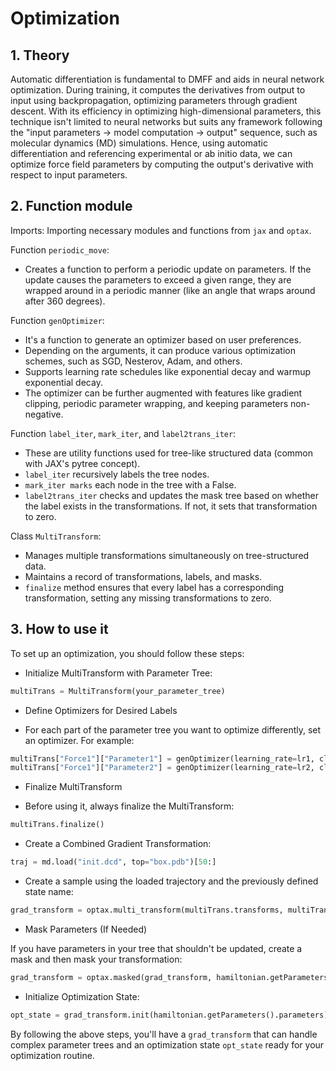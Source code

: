 # Optimization

## 1. Theory

Automatic differentiation is fundamental to DMFF and aids in neural network optimization. During training, it computes the derivatives from output to input using backpropagation, optimizing parameters through gradient descent. With its efficiency in optimizing high-dimensional parameters, this technique isn't limited to neural networks but suits any framework following the "input parameters → model computation → output" sequence, such as molecular dynamics (MD) simulations. Hence, using automatic differentiation and referencing experimental or ab initio data, we can optimize force field parameters by computing the output's derivative with respect to input parameters.

## 2. Function module 

Imports: Importing necessary modules and functions from `jax` and `optax`.

Function `periodic_move`:
- Creates a function to perform a periodic update on parameters. If the update causes the parameters to exceed a given range, they are wrapped around in a periodic manner (like an angle that wraps around after 360 degrees).

Function `genOptimizer`:
- It's a function to generate an optimizer based on user preferences.
- Depending on the arguments, it can produce various optimization schemes, such as SGD, Nesterov, Adam, and others.
- Supports learning rate schedules like exponential decay and warmup exponential decay.
- The optimizer can be further augmented with features like gradient clipping, periodic parameter wrapping, and keeping parameters non-negative.

Function `label_iter`, `mark_iter`, and `label2trans_iter`:
- These are utility functions used for tree-like structured data (common with JAX's pytree concept).
- `label_iter` recursively labels the tree nodes.
- `mark_iter marks` each node in the tree with a False.
- `label2trans_iter` checks and updates the mask tree based on whether the label exists in the transformations. If not, it sets that transformation to zero.

Class `MultiTransform`:
- Manages multiple transformations simultaneously on tree-structured data.
- Maintains a record of transformations, labels, and masks.
- `finalize` method ensures that every label has a corresponding transformation, setting any missing transformations to zero.

## 3. How to use it

To set up an optimization, you should follow these steps:
- Initialize MultiTransform with Parameter Tree:

```python
multiTrans = MultiTransform(your_parameter_tree)
```
- Define Optimizers for Desired Labels

- For each part of the parameter tree you want to optimize differently, set an optimizer. For example:
  
```python
multiTrans["Force1"]["Parameter1"] = genOptimizer(learning_rate=lr1, clip=clip1)
multiTrans["Force1"]["Parameter2"] = genOptimizer(learning_rate=lr2, clip=clip2)
```

- Finalize MultiTransform

- Before using it, always finalize the MultiTransform:
  
```python
multiTrans.finalize()
```

- Create a Combined Gradient Transformation:
  
```python
traj = md.load("init.dcd", top="box.pdb")[50:]
```

- Create a sample using the loaded trajectory and the previously defined state name:
  
```python
grad_transform = optax.multi_transform(multiTrans.transforms, multiTrans.labels)
```

- Mask Parameters (If Needed)

If you have parameters in your tree that shouldn't be updated, create a mask and then mask your transformation:
  
```python
grad_transform = optax.masked(grad_transform, hamiltonian.getParameters().mask)
```

- Initialize Optimization State:
  
```python
opt_state = grad_transform.init(hamiltonian.getParameters().parameters)
```

By following the above steps, you'll have a `grad_transform` that can handle complex parameter trees and an optimization state `opt_state` ready for your optimization routine.
